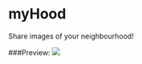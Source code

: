 # myHood
Share images of your neighbourhood!

###Preview:
<img src="http://g.recordit.co/vgi6PmnLSI.gif" />


